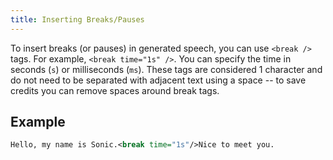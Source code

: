 ```yaml
---
title: Inserting Breaks/Pauses
---
```


To insert breaks (or pauses) in generated speech, you can use `<break />` tags. For example, `<break time="1s" />`. You can specify the time in seconds (`s`) or milliseconds (`ms`). These tags are considered 1 character and do not need to be separated with adjacent text using a space -- to save credits you can remove spaces around break tags. 

## Example

```xml
Hello, my name is Sonic.<break time="1s"/>Nice to meet you.
```
